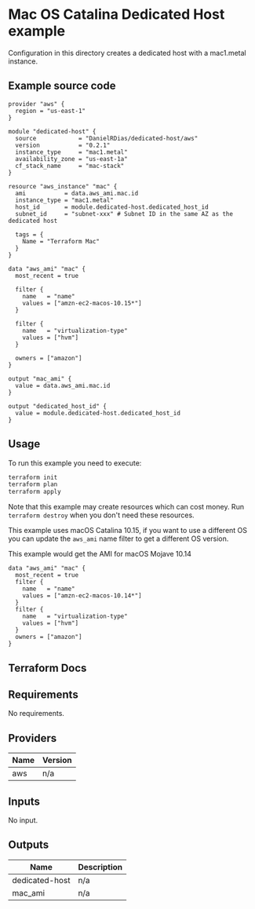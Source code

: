 # Mac OS Catalina Dedicated Host example

Configuration in this directory creates a dedicated host with a mac1.metal instance.

## Example source code

``` hcl
provider "aws" {
  region = "us-east-1"
}

module "dedicated-host" {
  source            = "DanielRDias/dedicated-host/aws"
  version           = "0.2.1"
  instance_type     = "mac1.metal"
  availability_zone = "us-east-1a"
  cf_stack_name     = "mac-stack"
}

resource "aws_instance" "mac" {
  ami           = data.aws_ami.mac.id
  instance_type = "mac1.metal"
  host_id       = module.dedicated-host.dedicated_host_id
  subnet_id     = "subnet-xxx" # Subnet ID in the same AZ as the dedicated host

  tags = {
    Name = "Terraform Mac"
  }
}

data "aws_ami" "mac" {
  most_recent = true

  filter {
    name   = "name"
    values = ["amzn-ec2-macos-10.15*"]
  }

  filter {
    name   = "virtualization-type"
    values = ["hvm"]
  }

  owners = ["amazon"]
}

output "mac_ami" {
  value = data.aws_ami.mac.id
}

output "dedicated_host_id" {
  value = module.dedicated-host.dedicated_host_id
}

```

## Usage

To run this example you need to execute:

```bash
terraform init
terraform plan
terraform apply
```

Note that this example may create resources which can cost money. Run `terraform destroy` when you don't need these resources.

This example uses macOS Catalina 10.15, if you want to use a different OS you can update the `aws_ami` name filter to get a different OS version.

This example would get the AMI for macOS Mojave 10.14

```hcl
data "aws_ami" "mac" {
  most_recent = true
  filter {
    name   = "name"
    values = ["amzn-ec2-macos-10.14*"]
  }
  filter {
    name   = "virtualization-type"
    values = ["hvm"]
  }
  owners = ["amazon"]
}
```

## Terraform Docs

<!-- BEGINNING OF PRE-COMMIT-TERRAFORM DOCS HOOK -->
## Requirements

No requirements.

## Providers

| Name | Version |
|------|---------|
| aws | n/a |

## Inputs

No input.

## Outputs

| Name | Description |
|------|-------------|
| dedicated-host | n/a |
| mac\_ami | n/a |
<!-- END OF PRE-COMMIT-TERRAFORM DOCS HOOK -->
